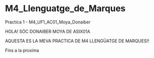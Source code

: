 # M4_Llenguatge_de_Marques
Practica 1  - M4_UF1_AC01_Moya_Donaiber

HOLA! SÓC DONAIBER MOYA DE ASIX01A

AQUESTA ES LA MEVA PRACTICA DE M4 LLENGÜATGE DE MARQUES!!

Fins a la proxima
